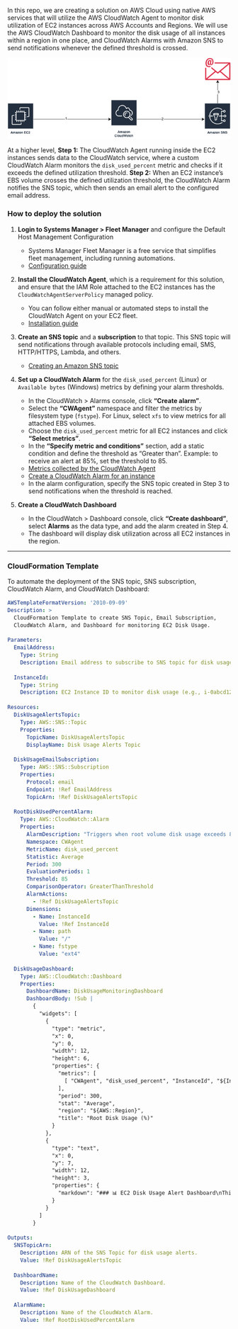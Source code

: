 In this repo, we are creating a solution on AWS Cloud using native AWS services that will utilize the AWS CloudWatch Agent to monitor disk utilization of EC2 instances across AWS Accounts and Regions.
We will use the AWS CloudWatch Dashboard to monitor the disk usage of all instances within a region in one place, and CloudWatch Alarms with Amazon SNS to send notifications whenever the defined threshold is crossed.

![highlevel](https://github.com/sonidepanshu/CloudWatchEC2DiskMonitoring/blob/main/flowaatHigherLevel.png)

At a higher level,
**Step 1:** The CloudWatch Agent running inside the EC2 instances sends data to the CloudWatch service, where a custom CloudWatch Alarm monitors the `disk_used_percent` metric and checks if it exceeds the defined utilization threshold.
**Step 2:** When an EC2 instance’s EBS volume crosses the defined utilization threshold, the CloudWatch Alarm notifies the SNS topic, which then sends an email alert to the configured email address.

### How to deploy the solution

1. **Login to Systems Manager > Fleet Manager** and configure the Default Host Management Configuration

   * Systems Manager Fleet Manager is a free service that simplifies fleet management, including running automations.
   * [Configuration guide](https://docs.aws.amazon.com/systems-manager/latest/userguide/fleet-manager-default-host-management-configuration.html)

2. **Install the CloudWatch Agent**, which is a requirement for this solution, and ensure that the IAM Role attached to the EC2 instances has the `CloudWatchAgentServerPolicy` managed policy.

   * You can follow either manual or automated steps to install the CloudWatch Agent on your EC2 fleet.
   * [Installation guide](https://docs.aws.amazon.com/AmazonCloudWatch/latest/monitoring/install-CloudWatch-Agent-on-EC2-Instance.html)

3. **Create an SNS topic** and a **subscription** to that topic. This SNS topic will send notifications through available protocols including email, SMS, HTTP/HTTPS, Lambda, and others.

   * [Creating an Amazon SNS topic](https://docs.aws.amazon.com/sns/latest/dg/sns-create-topic.html)

4. **Set up a CloudWatch Alarm** for the `disk_used_percent` (Linux) or `Available bytes` (Windows) metrics by defining your alarm thresholds.

   * In the CloudWatch > Alarms console, click **“Create alarm”**.
   * Select the **“CWAgent”** namespace and filter the metrics by filesystem type (`fstype`).
     For Linux, select `xfs` to view metrics for all attached EBS volumes.
   * Choose the `disk_used_percent` metric for all EC2 instances and click **“Select metrics”**.
   * In the **“Specify metric and conditions”** section, add a static condition and define the threshold as “Greater than”.
     Example: to receive an alert at 85%, set the threshold to 85.
   * [Metrics collected by the CloudWatch Agent](https://docs.aws.amazon.com/AmazonCloudWatch/latest/monitoring/metrics-collected-by-CloudWatch-agent.html#CloudWatch-agent-metrics-definitions-calculations)
   * [Create a CloudWatch Alarm for an instance](https://docs.aws.amazon.com/AWSEC2/latest/UserGuide/using-cloudwatch-createalarm.html)
   * In the alarm configuration, specify the SNS topic created in Step 3 to send notifications when the threshold is reached.

5. **Create a CloudWatch Dashboard**

   * In the CloudWatch > Dashboard console, click **“Create dashboard”**, select **Alarms** as the data type, and add the alarm created in Step 4.
   * The dashboard will display disk utilization across all EC2 instances in the region.

---

### CloudFormation Template

To automate the deployment of the SNS topic, SNS subscription, CloudWatch Alarm, and CloudWatch Dashboard:

```yaml
AWSTemplateFormatVersion: '2010-09-09'
Description: >
  CloudFormation Template to create SNS Topic, Email Subscription, 
  CloudWatch Alarm, and Dashboard for monitoring EC2 Disk Usage.

Parameters:
  EmailAddress:
    Type: String
    Description: Email address to subscribe to SNS topic for disk usage alerts.

  InstanceId:
    Type: String
    Description: EC2 Instance ID to monitor disk usage (e.g., i-0abcd1234efgh5678).

Resources:
  DiskUsageAlertsTopic:
    Type: AWS::SNS::Topic
    Properties:
      TopicName: DiskUsageAlertsTopic
      DisplayName: Disk Usage Alerts Topic

  DiskUsageEmailSubscription:
    Type: AWS::SNS::Subscription
    Properties:
      Protocol: email
      Endpoint: !Ref EmailAddress
      TopicArn: !Ref DiskUsageAlertsTopic

  RootDiskUsedPercentAlarm:
    Type: AWS::CloudWatch::Alarm
    Properties:
      AlarmDescription: "Triggers when root volume disk usage exceeds 85%"
      Namespace: CWAgent
      MetricName: disk_used_percent
      Statistic: Average
      Period: 300
      EvaluationPeriods: 1
      Threshold: 85
      ComparisonOperator: GreaterThanThreshold
      AlarmActions:
        - !Ref DiskUsageAlertsTopic
      Dimensions:
        - Name: InstanceId
          Value: !Ref InstanceId
        - Name: path
          Value: "/"
        - Name: fstype
          Value: "ext4"

  DiskUsageDashboard:
    Type: AWS::CloudWatch::Dashboard
    Properties:
      DashboardName: DiskUsageMonitoringDashboard
      DashboardBody: !Sub |
        {
          "widgets": [
            {
              "type": "metric",
              "x": 0,
              "y": 0,
              "width": 12,
              "height": 6,
              "properties": {
                "metrics": [
                  [ "CWAgent", "disk_used_percent", "InstanceId", "${InstanceId}", "path", "/", "fstype", "ext4" ]
                ],
                "period": 300,
                "stat": "Average",
                "region": "${AWS::Region}",
                "title": "Root Disk Usage (%)"
              }
            },
            {
              "type": "text",
              "x": 0,
              "y": 7,
              "width": 12,
              "height": 3,
              "properties": {
                "markdown": "### 📊 EC2 Disk Usage Alert Dashboard\nThis dashboard shows disk usage metrics for the EC2 instance `${InstanceId}`.\nAlerts are sent when disk usage > 85%."
              }
            }
          ]
        }

Outputs:
  SNSTopicArn:
    Description: ARN of the SNS Topic for disk usage alerts.
    Value: !Ref DiskUsageAlertsTopic

  DashboardName:
    Description: Name of the CloudWatch Dashboard.
    Value: !Ref DiskUsageDashboard

  AlarmName:
    Description: Name of the CloudWatch Alarm.
    Value: !Ref RootDiskUsedPercentAlarm
```


